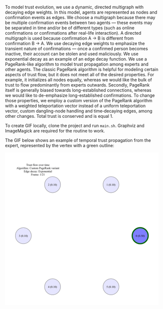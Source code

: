 To model trust evolution, we use a dynamic, directed multigraph with decaying edge weights. In this model, agents are represented as nodes and confirmation events as edges. We choose a multigraph because there may be multiple confirmation events between two agents — these events may be separated in time and/or be of different types (such as online confirmations or confirmations after real-life interaction). A directed multigraph is used because confirmation A → B is different from confirmation B → A. We use decaying edge weights to emphasize the transient nature of confirmations — once a confirmed person becomes inactive, their account can be stolen and used maliciously. We use exponential decay as an example of an edge decay function. We use a PageRank-like algorithm to model trust propagation among experts and other agents.  The classic PageRank algorithm is helpful for modeling certain aspects of trust flow, but it does not meet all of the desired properties. For example, it initializes all nodes equally, whereas we would like the bulk of trust to flow predominantly from experts outwards. Secondly, PageRank itself is generally biased towards long-established connections, whereas we would like to de-emphasize long-established confirmations. To change those properties, we employ a custom version of the PageRank algorithm with a weighted teleportation vector instead of a uniform teleportation vector, custom dangling-node handling and time‐decaying edges, among other changes. Total trust is conserved and is equal 1.

To create GIF locally, clone the project and run `main.sh`. Graphviz and ImageMagick are required for the routine to work.

The GIF below shows an example of temporal trust propagation from the expert, represented by the vertex with a green outline:

![Trust flow example](trust-flow-example.gif)
